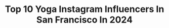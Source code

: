---
title: Top 10 Yoga Instagram Influencers In San Francisco In 2024
description: >-
  Find top yoga Instagram influencers in San Francisco in 2024. Most popular hashtags: #yoga #nature #sunset #love.
platform: Instagram
hits: 30
text_top: Identify the most popular Instagram profiles on inBeat.
text_bottom: Our platform holds 30 Instagram influencers like this in San Francisco, United States for you to work with.
profiles:
  - username: "ninajarnum"
    fullname: >-
      Nina Jarnum  Walters
    bio: >-
      Danish 🇩🇰 Wine country & San Francisco Author, movement & mindfulness teacher in 🇺🇸 🇩🇰 & 🌎 my life guiding, having fun, loving & exploring 💃🏻
    location: "United States"
    followers: 60695
    engagement: 101
    commentsToLikes: 0.012689
    id: ck5zzpq40c71h0i14n4vyzh80
    verified: false
    hashtags: "#healthybody, #movement, #dating, #datingafter40"
  - username: "maikaisogawa"
    fullname: >-
      Maika Isogawa
    bio: >-
      💻 Engineer @microsoft 🌲 @stanford alumni 👙 @cirquedusoleil TOTEM 🇯🇵 ハーフ　五十川舞香　 📍San Francisco, CA, USA
    location: "United States"
    followers: 6032
    engagement: 612
    commentsToLikes: 0.034778
    id: ckaoz5hxekgk10i78em2eslbe
    verified: false
    hashtags: "#landscape, #sf, #aerialist, #circusperformer"
  - username: "scrumptious.sf"
    fullname: >-
      Bay Area Munchies / SF LA NYC
    bio: >-
      📍 Adventuring in San Francisco // Bay Area 📸 @bestfoodsf @bestfoodbayarea 💌 Email or DM for collabs! 🛒 Costco enthusiast ✈️ Travel w/ us! ️🌸 HAWAII
    location: "United States"
    followers: 3567
    engagement: 815
    commentsToLikes: 0.105471
    id: ck6ueuqget7k70j710mjrrmmi
    verified: false
    hashtags: "#f52grams, #foodstagram, #foodbeast, #thrillist"
  - username: "emlee7"
    fullname: >-
      Emma Lee | Fashion designer
    bio: >-
      Creativity takes courage|Travel • Fashion • Lifestyle Architecture & Me| Home = San Francisco #architectureemlee7 @_citytocity|📍NJ/NYC
    location: "United States"
    followers: 27816
    engagement: 103
    commentsToLikes: 0.045041
    id: ck0txpr0hk27v0i19a4rpfpv4
    verified: false
    hashtags: "#illustrator, #dametraveler, #goodvibes, #bbctravel"
  - username: "konacloud"
    fullname: >-
      Lil Kona 🌊the Samoyed
    bio: >-
      its Kona be a good life 💖🥑 ☁️ born 10/1/2019 🌸 1 year old | samoyed girl 🐾 san francisco, ca
    location: "United States"
    followers: 8479
    engagement: 406
    commentsToLikes: 0.028010
    id: ck8t1oq0lwgti0j78i0ye7n4i
    verified: false
    hashtags: "#samoyedpage, #samoyedhub, #cutiepatootie, #samoyedjourney"
  - username: "jocelynlilangrand"
    fullname: >-
      Jocelyn Li Langrand
    bio: >-
      Children’s Author, Illustrator; San Francisco; IF YOU MISS ME (Scholastic 2021); YEAR OF THE CAT (HarperCollins 2022); Rep @andreabrownlit
    location: "United States"
    followers: 14450
    engagement: 268
    commentsToLikes: 0.022595
    id: ck139uef1n5vl0i1928vhor49
    verified: false
    hashtags: "#doodle, #family, #kidlitart, #illustration"
  - username: "the.tavares"
    fullname: >-
      T A V A R E S
    bio: >-
      San Francisco Bay Area📍 🏳️‍🌈 Cuban 🇨🇺 Miami Born ♥️ Live, Laugh, Love... & Meme 👌🏾 #MNDWarrior #MNDAwareness #MNDAdvocacy
    location: "United States"
    followers: 66091
    engagement: 278
    commentsToLikes: 0.004782
    id: ckf5ow12940fi0j233wulwecu
    verified: false
    hashtags: "#mndawareness, #blackboymagic, #gayfollow, #slowprogression"
  - username: "janetstoneyoga"
    fullname: >-
      Janet Stone
    bio: >-
      • Embodied Yoga | global teacher • Recording artist | 4 albums • Online platform | teacher training • Compassion as a way of life
    location: "United States"
    followers: 60173
    engagement: 131
    commentsToLikes: 0.047439
    id: ck5hoekaapf8n0i11ahpic9rh
    verified: false
    hashtags: "#yogateachertraining, #grateful, #yoga, #yogateacher"
  - username: "dannipomplun"
    fullname: >-
      DANNI POMPLUN - A MODERN YOGI
    bio: >-
      •Igniting Change through Yoga •Empowering Minds + Nourishing Souls •Studio Visionary @haum.sf TRANSFORM WITH ME, DISCOVER OUR NEXT RETREAT 👇🏻
    location: "United States"
    followers: 32686
    engagement: 68
    commentsToLikes: 0.047758
    id: ck5c3p90szs840i11c2o74mjf
    verified: false
    hashtags: "#yogapractice, #mindfulness, #meditation, #yogaretreat"
  - username: "jennyclise_"
    fullname: >-
      Jenny Clise (She, Her)
    bio: >-
      New York based Yoga Teacher #blockasanas Check out my E-book @blockasanas 👇🏼 E-BOOK 📖 & RETREAT 🏝 🤸🏼‍♀️
    location: "United States"
    followers: 37568
    engagement: 300
    commentsToLikes: 0.069037
    id: ck5cbx4o0gbr70i11zexbfmd0
    verified: false
    hashtags: "#backbend, #yogalove, #alobackbendlovers, #yoga"
---